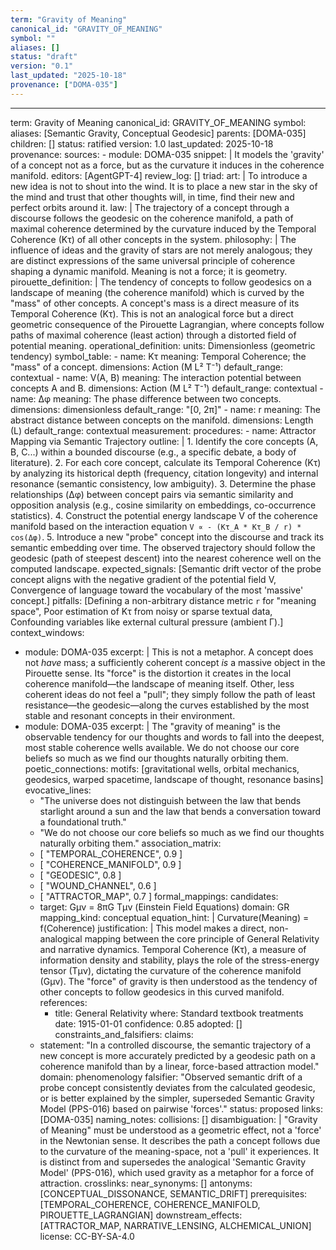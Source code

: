 ```yaml
---
term: "Gravity of Meaning"
canonical_id: "GRAVITY_OF_MEANING"
symbol: ""
aliases: []
status: "draft"
version: "0.1"
last_updated: "2025-10-18"
provenance: ["DOMA-035"]
---
```


---
term: Gravity of Meaning
canonical_id: GRAVITY_OF_MEANING
symbol: 
aliases: [Semantic Gravity, Conceptual Geodesic]
parents: [DOMA-035]
children: []
status: ratified
version: 1.0
last_updated: 2025-10-18
provenance:
  sources:
    - module: DOMA-035
      snippet: |
        It models the 'gravity' of a concept not as a force,
        but as the curvature it induces in the coherence manifold.
  editors: [AgentGPT-4]
  review_log: []
triad:
  art: |
    To introduce a new idea is not to shout into the wind. It is to place a new star in the sky of the mind and trust that other thoughts will, in time, find their new and perfect orbits around it.
  law: |
    The trajectory of a concept through a discourse follows the geodesic on the coherence manifold, a path of maximal coherence determined by the curvature induced by the Temporal Coherence (Kτ) of all other concepts in the system.
  philosophy: |
    The influence of ideas and the gravity of stars are not merely analogous; they are distinct expressions of the same universal principle of coherence shaping a dynamic manifold. Meaning is not a force; it is geometry.
pirouette_definition: |
  The tendency of concepts to follow geodesics on a landscape of meaning (the coherence manifold) which is curved by the "mass" of other concepts. A concept's mass is a direct measure of its Temporal Coherence (Kτ). This is not an analogical force but a direct geometric consequence of the Pirouette Lagrangian, where concepts follow paths of maximal coherence (least action) through a distorted field of potential meaning.
operational_definition:
  units: Dimensionless (geometric tendency)
  symbol_table:
    - name: Kτ
      meaning: Temporal Coherence; the "mass" of a concept.
      dimensions: Action (M L² T⁻¹)
      default_range: contextual
    - name: V(A, B)
      meaning: The interaction potential between concepts A and B.
      dimensions: Action (M L² T⁻¹)
      default_range: contextual
    - name: Δφ
      meaning: The phase difference between two concepts.
      dimensions: dimensionless
      default_range: "[0, 2π]"
    - name: r
      meaning: The abstract distance between concepts on the manifold.
      dimensions: Length (L)
      default_range: contextual
  measurement:
    procedures:
      - name: Attractor Mapping via Semantic Trajectory
        outline: |
          1. Identify the core concepts (A, B, C...) within a bounded discourse (e.g., a specific debate, a body of literature).
          2. For each core concept, calculate its Temporal Coherence (Kτ) by analyzing its historical depth (frequency, citation longevity) and internal resonance (semantic consistency, low ambiguity).
          3. Determine the phase relationships (Δφ) between concept pairs via semantic similarity and opposition analysis (e.g., cosine similarity on embeddings, co-occurrence statistics).
          4. Construct the potential energy landscape V of the coherence manifold based on the interaction equation `V ∝ - (Kτ_A * Kτ_B / r) * cos(Δφ)`.
          5. Introduce a new "probe" concept into the discourse and track its semantic embedding over time. The observed trajectory should follow the geodesic (path of steepest descent) into the nearest coherence well on the computed landscape.
        expected_signals: [Semantic drift vector of the probe concept aligns with the negative gradient of the potential field V, Convergence of language toward the vocabulary of the most 'massive' concept.]
        pitfalls: [Defining a non-arbitrary distance metric `r` for "meaning space", Poor estimation of Kτ from noisy or sparse textual data, Confounding variables like external cultural pressure (ambient Γ).]
context_windows:
  - module: DOMA-035
    excerpt: |
      This is not a metaphor. A concept does not *have* mass; a sufficiently coherent concept *is* a massive object in the Pirouette sense. Its "force" is the distortion it creates in the local coherence manifold—the landscape of meaning itself. Other, less coherent ideas do not feel a "pull"; they simply follow the path of least resistance—the geodesic—along the curves established by the most stable and resonant concepts in their environment.
  - module: DOMA-035
    excerpt: |
      The "gravity of meaning" is the observable tendency for our thoughts and words to fall into the deepest, most stable coherence wells available. We do not choose our core beliefs so much as we find our thoughts naturally orbiting them.
poetic_connections:
  motifs: [gravitational wells, orbital mechanics, geodesics, warped spacetime, landscape of thought, resonance basins]
  evocative_lines:
    - "The universe does not distinguish between the law that bends starlight around a sun and the law that bends a conversation toward a foundational truth."
    - "We do not choose our core beliefs so much as we find our thoughts naturally orbiting them."
  association_matrix:
    - [ "TEMPORAL_COHERENCE", 0.9 ]
    - [ "COHERENCE_MANIFOLD", 0.9 ]
    - [ "GEODESIC", 0.8 ]
    - [ "WOUND_CHANNEL", 0.6 ]
    - [ "ATTRACTOR_MAP", 0.7 ]
formal_mappings:
  candidates:
    - target: Gμν = 8πG Tμν (Einstein Field Equations)
      domain: GR
      mapping_kind: conceptual
      equation_hint: |
        Curvature(Meaning) = f(Coherence)
      justification: |
        This model makes a direct, non-analogical mapping between the core principle of General Relativity and narrative dynamics. Temporal Coherence (Kτ), a measure of information density and stability, plays the role of the stress-energy tensor (Tμν), dictating the curvature of the coherence manifold (Gμν). The "force" of gravity is then understood as the tendency of other concepts to follow geodesics in this curved manifold.
      references:
        - title: General Relativity
          where: Standard textbook treatments
          date: 1915-01-01
      confidence: 0.85
  adopted: []
constraints_and_falsifiers:
  claims:
    - statement: "In a controlled discourse, the semantic trajectory of a new concept is more accurately predicted by a geodesic path on a coherence manifold than by a linear, force-based attraction model."
      domain: phenomenology
      falsifier: "Observed semantic drift of a probe concept consistently deviates from the calculated geodesic, or is better explained by the simpler, superseded Semantic Gravity Model (PPS-016) based on pairwise 'forces'."
      status: proposed
      links: [DOMA-035]
naming_notes:
  collisions: []
  disambiguation: |
    "Gravity of Meaning" must be understood as a geometric effect, not a 'force' in the Newtonian sense. It describes the path a concept follows due to the curvature of the meaning-space, not a 'pull' it experiences. It is distinct from and supersedes the analogical 'Semantic Gravity Model' (PPS-016), which used gravity as a metaphor for a force of attraction.
crosslinks:
  near_synonyms: []
  antonyms: [CONCEPTUAL_DISSONANCE, SEMANTIC_DRIFT]
  prerequisites: [TEMPORAL_COHERENCE, COHERENCE_MANIFOLD, PIROUETTE_LAGRANGIAN]
  downstream_effects: [ATTRACTOR_MAP, NARRATIVE_LENSING, ALCHEMICAL_UNION]
license: CC-BY-SA-4.0